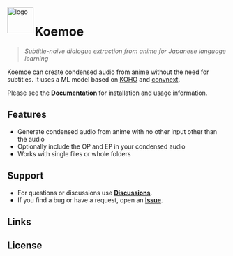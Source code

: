 
<img align="left" width="60" height="60" src="https://condense.moe/images/logo.png" alt="logo">

# Koemoe


> *Subtitle-naive dialogue extraction from anime for Japanese language learning*

Koemoe can create condensed audio from anime without the need for subtitles. It uses a ML model based on [KOHO](https://arxiv.org/abs/2109.00962) and [convnext](https://arxiv.org/abs/2201.03545). 

Please see the **[Documentation](https://condense.moe/)** for installation and usage information.

## Features

- Generate condensed audio from anime with no other input other than the audio
- Optionally include the OP and EP in your condensed audio
- Works with single files or whole folders

## Support

-   For questions or discussions use **[Discussions](https://github.com/mcgrizzz/Koemoe/discussions)**.
-   If you find a bug or have a request, open an **[Issue](https://github.com/mcgrizzz/Koemoe/issues)**.

## Links

## License
